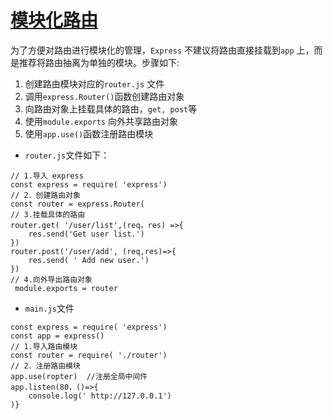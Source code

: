 # [模块化路由](https://github.com/Twlig/issuesBlog/issues/6)

为了方便对路由进行模块化的管理，`Express` 不建议将路由直接挂载到`app` 上，而是推荐将路由抽离为单独的模块。步骤如下:

1. 创建路由模块对应的`router.js` 文件
2. 调用`express.Router()`函数创建路由对象
3. 向路由对象上挂载具体的路由，`get, post`等
4. 使用`module.exports` 向外共享路由对象
5. 使用`app.use()`函数注册路由模块

- `router.js`文件如下：

```
// 1.导入 express
const express = require( 'express')
// 2．创建路由对象
const router = express.Router(
// 3.挂载具体的路由
router.get( '/user/list',(req，res) =>{
	res.send('Get user list.')
})
router.post('/user/add', (req,res)=>{
	res.send( ' Add new user.')
})
// 4.向外导出路由对象
 module.exports = router
```

- `main.js`文件

```
const express = require( 'express')
const app = express()
// 1.导入路由模块
const router = require( './router')
// 2．注册路由模块
app.use(ropter)  //注册全局中间件
app.listen(80，()=>{
	console.log(' http://127.0.0.1')
)}
```

